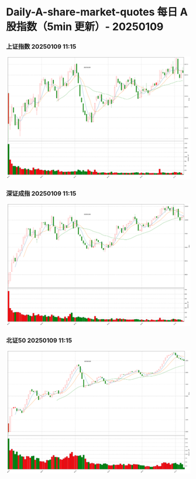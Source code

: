 
# Daily-A-share-market-quotes 每日 A 股指数（5min 更新）- 20250109

### 上证指数 20250109 11:15
![](./fig/2025/1/20250109-sh000001.png)

### 深证成指 20250109 11:15
![](./fig/2025/1/20250109-sz399001.png)

### 北证50 20250109 11:15
![](./fig/2025/1/20250109-bj899050.png)
